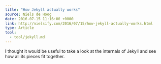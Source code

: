 ```yaml
---
title: "How Jekyll actually works"
source: Niels de Hoog
date: 2016-07-15 11:16:00 +0000
link: http://nielsify.com/2016/07/15/how-jekyll-actually-works.html
type: Article
tool:
  - tool/jekyll.md
---
```

I thought it would be useful to take a look at the internals of Jekyll and see how all its pieces fit together. 





